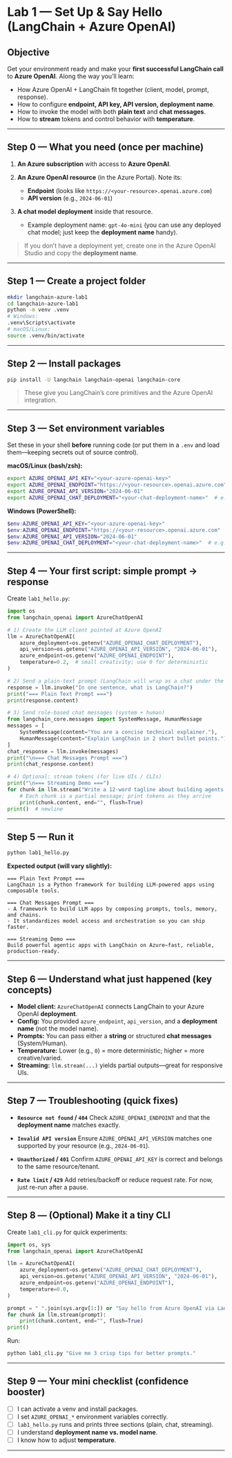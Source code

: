 # Lab 1 — Set Up & Say Hello (LangChain + Azure OpenAI)

## Objective

Get your environment ready and make your **first successful LangChain call** to **Azure OpenAI**. Along the way you’ll learn:

* How Azure OpenAI + LangChain fit together (client, model, prompt, response).
* How to configure **endpoint, API key, API version, deployment name**.
* How to invoke the model with both **plain text** and **chat messages**.
* How to **stream** tokens and control behavior with **temperature**.

---

## Step 0 — What you need (once per machine)

1. **An Azure subscription** with access to **Azure OpenAI**.
2. **An Azure OpenAI resource** (in the Azure Portal). Note its:

   * **Endpoint** (looks like `https://<your-resource>.openai.azure.com`)
   * **API version** (e.g., `2024-06-01`)
3. **A chat model deployment** inside that resource.

   * Example deployment name: `gpt-4o-mini` (you can use any deployed chat model; just keep the **deployment name** handy).

> If you don’t have a deployment yet, create one in the Azure OpenAI Studio and copy the **deployment name**.

---

## Step 1 — Create a project folder

```bash
mkdir langchain-azure-lab1
cd langchain-azure-lab1
python -m venv .venv
# Windows:
.venv\Scripts\activate
# macOS/Linux:
source .venv/bin/activate
```

---

## Step 2 — Install packages

```bash
pip install -U langchain langchain-openai langchain-core
```

> These give you LangChain’s core primitives and the Azure OpenAI integration.

---

## Step 3 — Set environment variables

Set these in your shell **before** running code (or put them in a `.env` and load them—keeping secrets out of source control).

**macOS/Linux (bash/zsh):**

```bash
export AZURE_OPENAI_API_KEY="<your-azure-openai-key>"
export AZURE_OPENAI_ENDPOINT="https://<your-resource>.openai.azure.com"
export AZURE_OPENAI_API_VERSION="2024-06-01"
export AZURE_OPENAI_CHAT_DEPLOYMENT="<your-chat-deployment-name>"  # e.g. gpt-4o-mini
```

**Windows (PowerShell):**

```powershell
$env:AZURE_OPENAI_API_KEY="<your-azure-openai-key>"
$env:AZURE_OPENAI_ENDPOINT="https://<your-resource>.openai.azure.com"
$env:AZURE_OPENAI_API_VERSION="2024-06-01"
$env:AZURE_OPENAI_CHAT_DEPLOYMENT="<your-chat-deployment-name>"  # e.g. gpt-4o-mini
```

---

## Step 4 — Your first script: simple prompt → response

Create `lab1_hello.py`:

```python
import os
from langchain_openai import AzureChatOpenAI

# 1) Create the LLM client pointed at Azure OpenAI
llm = AzureChatOpenAI(
    azure_deployment=os.getenv("AZURE_OPENAI_CHAT_DEPLOYMENT"),
    api_version=os.getenv("AZURE_OPENAI_API_VERSION", "2024-06-01"),
    azure_endpoint=os.getenv("AZURE_OPENAI_ENDPOINT"),
    temperature=0.2,  # small creativity; use 0 for deterministic
)

# 2) Send a plain-text prompt (LangChain will wrap as a chat under the hood)
response = llm.invoke("In one sentence, what is LangChain?")
print("=== Plain Text Prompt ===")
print(response.content)

# 3) Send role-based chat messages (system + human)
from langchain_core.messages import SystemMessage, HumanMessage
messages = [
    SystemMessage(content="You are a concise technical explainer."),
    HumanMessage(content="Explain LangChain in 2 short bullet points.")
]
chat_response = llm.invoke(messages)
print("\n=== Chat Messages Prompt ===")
print(chat_response.content)

# 4) Optional: stream tokens (for live UIs / CLIs)
print("\n=== Streaming Demo ===")
for chunk in llm.stream("Write a 12-word tagline about building agents with LangChain and Azure OpenAI."):
    # Each chunk is a partial message; print tokens as they arrive
    print(chunk.content, end="", flush=True)
print()  # newline
```

---

## Step 5 — Run it

```bash
python lab1_hello.py
```

**Expected output (will vary slightly):**

```
=== Plain Text Prompt ===
LangChain is a Python framework for building LLM-powered apps using composable tools.

=== Chat Messages Prompt ===
- A framework to build LLM apps by composing prompts, tools, memory, and chains.
- It standardizes model access and orchestration so you can ship faster.

=== Streaming Demo ===
Build powerful agentic apps with LangChain on Azure—fast, reliable, production-ready.
```

---

## Step 6 — Understand what just happened (key concepts)

* **Model client:** `AzureChatOpenAI` connects LangChain to your Azure OpenAI **deployment**.
* **Config:** You provided `azure_endpoint`, `api_version`, and a **deployment name** (not the model name).
* **Prompts:** You can pass either a **string** or structured **chat messages** (System/Human).
* **Temperature:** Lower (e.g., `0`) = more deterministic; higher = more creative/varied.
* **Streaming:** `llm.stream(...)` yields partial outputs—great for responsive UIs.

---

## Step 7 — Troubleshooting (quick fixes)

* **`Resource not found` / `404`**
  Check `AZURE_OPENAI_ENDPOINT` and that the **deployment name** matches exactly.

* **`Invalid API version`**
  Ensure `AZURE_OPENAI_API_VERSION` matches one supported by your resource (e.g., `2024-06-01`).

* **`Unauthorized` / `401`**
  Confirm `AZURE_OPENAI_API_KEY` is correct and belongs to the same resource/tenant.

* **`Rate limit` / `429`**
  Add retries/backoff or reduce request rate. For now, just re-run after a pause.

---

## Step 8 — (Optional) Make it a tiny CLI

Create `lab1_cli.py` for quick experiments:

```python
import os, sys
from langchain_openai import AzureChatOpenAI

llm = AzureChatOpenAI(
    azure_deployment=os.getenv("AZURE_OPENAI_CHAT_DEPLOYMENT"),
    api_version=os.getenv("AZURE_OPENAI_API_VERSION", "2024-06-01"),
    azure_endpoint=os.getenv("AZURE_OPENAI_ENDPOINT"),
    temperature=0.0,
)

prompt = " ".join(sys.argv[1:]) or "Say hello from Azure OpenAI via LangChain."
for chunk in llm.stream(prompt):
    print(chunk.content, end="", flush=True)
print()
```

Run:

```bash
python lab1_cli.py "Give me 3 crisp tips for better prompts."
```

---

## Step 9 — Your mini checklist (confidence booster)

* [ ] I can activate a venv and install packages.
* [ ] I set `AZURE_OPENAI_*` environment variables correctly.
* [ ] `lab1_hello.py` runs and prints three sections (plain, chat, streaming).
* [ ] I understand **deployment name vs. model name**.
* [ ] I know how to adjust **temperature**.

---

<!-- ## Where this leads (preview)

* **Lab 2:** Structured outputs (validated JSON with Pydantic).
* **Lab 3:** RAG over your PDFs with Azure embeddings.
* **Lab 4:** Tool-using agents (calculator, KB lookup).
* **Lab 5:** Multi-agent flows with LangGraph + memory.

If you want, I can spin up **Lab 2** next in the same step-by-step style, still using your **Azure OpenAI** deployments. -->
